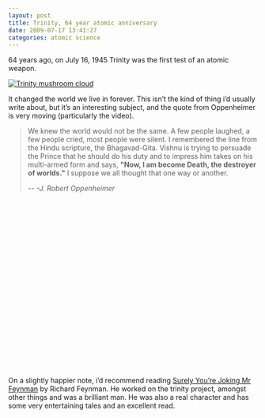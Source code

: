 ```yaml
---
layout: post
title: Trinity, 64 year atomic anniversary
date: 2009-07-17 13:41:27
categories: atomic science
---
```


64 years ago, on July 16, 1945 Trinity was the first test of an atomic weapon.

[![Trinity mushroom cloud](http://upload.wikimedia.org/wikipedia/commons/thumb/7/7f/Trinity_explosion2.jpeg/400px-Trinity_explosion2.jpeg)](http://en.wikipedia.org/wiki/Trinity_site)

It changed the world we live in forever. This isn’t the kind of thing i’d usually write about, but it’s an interesting subject, and the quote from Oppenheimer is very moving (particularly the video).

> We knew the world would not be the same. A few people laughed, a few people cried, most people were silent. I remembered the line from the Hindu scripture, the Bhagavad-Gita. Vishnu is trying to persuade the Prince that he should do his duty and to impress him takes on his multi-armed form and says, **"Now, I am become Death, the destroyer of worlds."** I suppose we all thought that one way or another.
>
> -- <cite>-J. Robert Oppenheimer</cite>

<object width="400" height="344"><param name="movie" value="http://www.youtube.com/v/x39eRJA1aVU">
<param name="allowFullScreen" value="true">
<embed src="http://www.youtube.com/v/x39eRJA1aVU" type="application/x-shockwave-flash" allowfullscreen="true" width="400" height="344"></embed></object>

On a slightly happier note, i’d recommend reading [Surely You’re Joking Mr Feynman](http://www.amazon.co.uk/Surely-Feynman-Adventures-Curious-Character/dp/0393316041) by Richard Feynman. He worked on the trinity project, amongst other things and was a brilliant man. He was also a real character and has some very entertaining tales and an excellent read.
